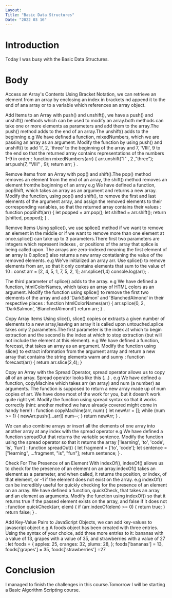 ```yaml
---
Layout:
Title: "Basic Data Structures"
Date: "2022 03 16"
---
```


# Introduction
Today I was busy with the Basic Data Structures.

# Body
Access an Array's Contents Using Bracket Notation, we can retrieve an element from an array by enclosing an index in brackets nd append it to the end of ana array or to a variable which references an array object.


Add Items to an Array with push() and unshift(), we have a push() and unshift()  methods which can be used to modify an array.both methods can take one or more elements as parameters and add them to the array.The push() method adds to the end of an array.The unshift() adds to the beginning
e.g We have defined a function, mixedNumbers, which we are passing an array as an argument. Modify the function by using push() and unshift() to add 'I', 2, 'three' to the beginning of the array and 7, 'VIII', 9 to the end so that the returned array contains representations of the numbers 1-9 in order  : function mixedNumbers(arr) {
  arr.unshift("I" , 2 ,"three");
  arr.push(7, "VIII" , 9);
  return arr;
} .

Remove Items from an Array with pop() and shift().The pop() method removes an element from the end of an array, the shift() method removes an element fromthe beginning of an array
e.g We have defined a function, popShift, which takes an array as an argument and returns a new array. Modify the function, using pop() and shift(), to remove the first and last elements of the argument array, and assign the removed elements to their corresponding variables, so that the returned array contains their values : 
function popShift(arr) {
  let popped = arr.pop(); 
  let shifted = arr.shift(); 
  return [shifted, popped];
} .

Remove Items Using splice(), we use splice() method if we want to remove an element in the middle or if we want to remove more than one element at once.splice() can take up to 3 parameters.There first two parameters are integers which represent indexes , or positions of the array that splice is being called upon. The arrays are zero-indexed meaning the first element of an array is 0.splice() also returns a new array contatianing the value of the removed elements. 
e.g We've initialized an array arr. Use splice() to remove elements from arr, so that it only contains elements that sum to the value of 10 : 
const arr = [2, 4, 5, 1, 7, 5, 2, 1];
arr.splice(1,4)
console.log(arr); .

The third parameter of splice() adds to the array.
e.g We have defined a function, htmlColorNames, which takes an array of HTML colors as an argument. Modify the function using splice() to remove the first two elements of the array and add 'DarkSalmon' and 'BlanchedAlmond' in their respective places : 
function htmlColorNames(arr) {
arr.splice(0, 2, 'DarkSalmon', 'BlanchedAlmond')
  return arr;
} . 

Copy Array Items Using slice(), slice() copies or extracts a given number of elements to a new array,leaving an array it is called upon untouched.splice takes only 2 parameters.The first parameter is the index at which to begin extraction and the second is the index at which to stop extraction (but will not include the element at this element).
e.g We have defined a function, forecast, that takes an array as an argument. Modify the function using slice() to extract information from the argument array and return a new array that contains the string elements warm and sunny :
function forecast(arr) {
  return arr.slice(2,4);
}

Copy an Array with the Spread Operator, spread operator allows us to copy all of an array. Spread operator looks like this (...) .
e.g We have defined a function, copyMachine which takes arr (an array) and num (a number) as arguments. The function is supposed to return a new array made up of num copies of arr. We have done most of the work for you, but it doesn't work quite right yet. Modify the function using spread syntax so that it works correctly (hint: another method we have already covered might come in handy here!) : 
function copyMachine(arr, num) {
  let newArr = [];
  while (num >= 1) {
newArr.push([...arr])
    num--;
  }
  return newArr;
} .

We can also combine arrays or insert all the elements of one array into another array at any index with the spread operator
e.g We have defined a function spreadOut that returns the variable sentence. Modify the function using the spread operator so that it returns the array ['learning', 'to', 'code', 'is', 'fun'] :
function spreadOut() {
  let fragment = ['to', 'code'];
  let sentence = ["learning", ...fragment, "is", "fun"]; 
    return sentence;
} .

Check For The Presence of an Element With indexOf(), indexOf() allows us to check for the presence of an element on an array.indexOf() takes an element as a parameter, and when called, it returns the position, or index, of that element, or -1 if the element does not exist on the array.
e.g indexOf() can be incredibly useful for quickly checking for the presence of an element on an array. We have defined a function, quickCheck, that takes an array and an element as arguments. Modify the function using indexOf() so that it returns true if the passed element exists on the array, and false if it does not : 
function quickCheck(arr, elem) {
if (arr.indexOf(elem) >= 0) {
    return true;
  }
  return false;
} .

Add Key-Value Pairs to JavaScript Objects, we can add key-values to javascript object
e.g A foods object has been created with three entries. Using the syntax of your choice, add three more entries to it: bananas with a value of 13, grapes with a value of 35, and strawberries with a value of 27 :
let foods = {
  apples: 25,
  oranges: 32,
  plums: 28,
};
foods['bananas'] = 13,
foods['grapes'] = 35,
foods['strawberries'] =27

# Conclusion
I managed to finish the challenges in this course.Tomorrow I will be starting a Basic Algorithm Scripting course.